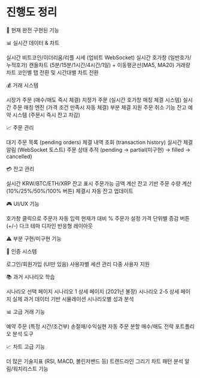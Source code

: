# 진행도 정리

🎯 현재 완전 구현된 기능

📊 실시간 데이터 & 차트

실시간 비트코인/이더리움/리플 시세 (업비트 WebSocket)
실시간 호가창 (일반호가/누적호가)
캔들차트 (5분/15분/1시간/4시간/1일) + 이동평균선(MA5, MA20)
거래량 차트
코인별 탭 전환 및 시간대별 차트 전환

💰 거래 시스템

시장가 주문 (매수/매도 즉시 체결)
지정가 주문 (실시간 호가창 매칭 체결 시스템)
실시간 주문 매칭 엔진 (가격 조건 만족시 자동 체결)
부분 체결 지원
주문 취소 기능
잔고 예약 시스템 (주문시 즉시 잔고 차감)

📈 주문 관리

대기 주문 목록 (pending orders)
체결 내역 조회 (transaction history)
실시간 체결 알림 (WebSocket 토스트)
주문 상태 추적 (pending → partial(미구현) → filled → cancelled)

💳 잔고 관리

실시간 KRW/BTC/ETH/XRP 잔고 표시
주문가능 금액 계산
잔고 기반 주문 수량 계산 (10%/25%/50%/100% 버튼)
체결시 자동 잔고 업데이트

🎮 UI/UX 기능

호가창 클릭으로 주문가 자동 입력
현재가 대비 % 주문가 설정
가격 단위별 증감 버튼 (+/-)
다크 테마 디자인
반응형 레이아웃

⚠️ 부분 구현/미구현 기능

🔐 인증 시스템

로그인/회원가입 (UI만 있음)
사용자별 세션 관리
다중 사용자 지원

📚 과거 시나리오 학습

시나리오 선택 페이지
시나리오 1 상세 페이지 (2021년 불장)
시나리오 2-5 상세 페이지
실제 과거 데이터 기반 시뮬레이션
시나리오별 성과 분석

📊 고급 거래 기능

예약 주문 (특정 시간/조건부)
손절매/수익실현 자동 주문
분할 매수/매도 전략
포트폴리오 분석 도구

📈 차트 고급 기능

더 많은 기술지표 (RSI, MACD, 볼린저밴드 등)
트렌드라인 그리기
차트 패턴 분석
알림/워치리스트 기능
